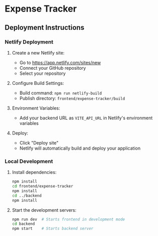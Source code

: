 # Expense Tracker

## Deployment Instructions

### Netlify Deployment

1. Create a new Netlify site:
   - Go to https://app.netlify.com/sites/new
   - Connect your GitHub repository
   - Select your repository

2. Configure Build Settings:
   - Build command: `npm run netlify-build`
   - Publish directory: `frontend/expense-tracker/build`

3. Environment Variables:
   - Add your backend URL as `VITE_API_URL` in Netlify's environment variables

4. Deploy:
   - Click "Deploy site"
   - Netlify will automatically build and deploy your application

### Local Development

1. Install dependencies:
   ```bash
   npm install
   cd frontend/expense-tracker
   npm install
   cd ../backend
   npm install
   ```

2. Start the development servers:
   ```bash
   npm run dev  # Starts frontend in development mode
   cd backend
   npm start    # Starts backend server
   ```
